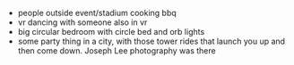 - people outside event/stadium cooking bbq
- vr dancing with someone also in vr
- big circular bedroom with circle bed and orb lights
- some party thing in a city, with those  tower rides that launch you up and then come down. Joseph Lee photography was there
